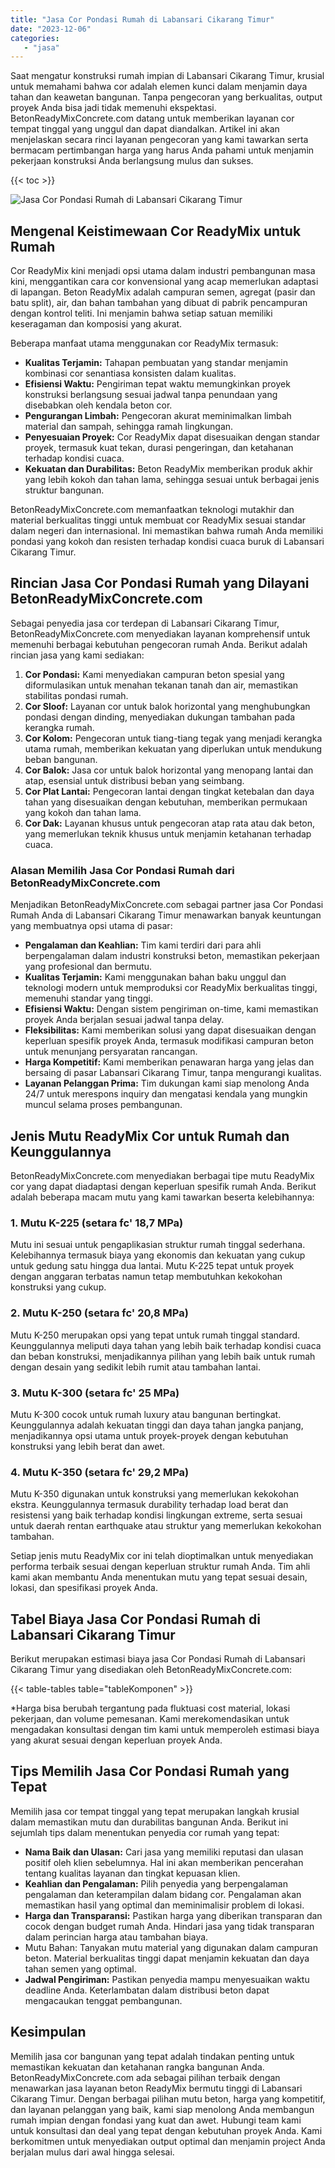 ```yaml
---
title: "Jasa Cor Pondasi Rumah di Labansari Cikarang Timur"
date: "2023-12-06"
categories: 
   - "jasa"
---
```


Saat mengatur konstruksi rumah impian di Labansari Cikarang Timur, krusial untuk memahami bahwa cor adalah elemen kunci dalam menjamin daya tahan dan keawetan bangunan. Tanpa pengecoran yang berkualitas, output proyek Anda bisa jadi tidak memenuhi ekspektasi. BetonReadyMixConcrete.com datang untuk memberikan layanan cor tempat tinggal yang unggul dan dapat diandalkan. Artikel ini akan menjelaskan secara rinci layanan pengecoran yang kami tawarkan serta bermacam pertimbangan harga yang harus Anda pahami untuk menjamin pekerjaan konstruksi Anda berlangsung mulus dan sukses.

{{< toc >}}

![Jasa Cor Pondasi Rumah di Labansari Cikarang Timur](https://betoncor8.github.io/cor/harga-beton-readymix-concrete%20(25).png)

## Mengenal Keistimewaan Cor ReadyMix untuk Rumah

Cor ReadyMix kini menjadi opsi utama dalam industri pembangunan masa kini, menggantikan cara cor konvensional yang acap memerlukan adaptasi di lapangan. Beton ReadyMix adalah campuran semen, agregat (pasir dan batu split), air, dan bahan tambahan yang dibuat di pabrik pencampuran dengan kontrol teliti. Ini menjamin bahwa setiap satuan memiliki keseragaman dan komposisi yang akurat.

Beberapa manfaat utama menggunakan cor ReadyMix termasuk:

- **Kualitas Terjamin:** Tahapan pembuatan yang standar menjamin kombinasi cor senantiasa konsisten dalam kualitas.
- **Efisiensi Waktu:** Pengiriman tepat waktu memungkinkan proyek konstruksi berlangsung sesuai jadwal tanpa penundaan yang disebabkan oleh kendala beton cor.
- **Pengurangan Limbah:** Pengecoran akurat meminimalkan limbah material dan sampah, sehingga ramah lingkungan.
- **Penyesuaian Proyek:** Cor ReadyMix dapat disesuaikan dengan standar proyek, termasuk kuat tekan, durasi pengeringan, dan ketahanan terhadap kondisi cuaca.
- **Kekuatan dan Durabilitas:** Beton ReadyMix memberikan produk akhir yang lebih kokoh dan tahan lama, sehingga sesuai untuk berbagai jenis struktur bangunan.

BetonReadyMixConcrete.com memanfaatkan teknologi mutakhir dan material berkualitas tinggi untuk membuat cor ReadyMix sesuai standar dalam negeri dan internasional. Ini memastikan bahwa rumah Anda memiliki pondasi yang kokoh dan resisten terhadap kondisi cuaca buruk di Labansari Cikarang Timur.

## Rincian Jasa Cor Pondasi Rumah yang Dilayani BetonReadyMixConcrete.com

Sebagai penyedia jasa cor terdepan di Labansari Cikarang Timur, BetonReadyMixConcrete.com menyediakan layanan komprehensif untuk memenuhi berbagai kebutuhan pengecoran rumah Anda. Berikut adalah rincian jasa yang kami sediakan:

1. **Cor Pondasi:** Kami menyediakan campuran beton spesial yang diformulasikan untuk menahan tekanan tanah dan air, memastikan stabilitas pondasi rumah.
2. **Cor Sloof:** Layanan cor untuk balok horizontal yang menghubungkan pondasi dengan dinding, menyediakan dukungan tambahan pada kerangka rumah.
3. **Cor Kolom:** Pengecoran untuk tiang-tiang tegak yang menjadi kerangka utama rumah, memberikan kekuatan yang diperlukan untuk mendukung beban bangunan.
4. **Cor Balok:** Jasa cor untuk balok horizontal yang menopang lantai dan atap, esensial untuk distribusi beban yang seimbang.
5. **Cor Plat Lantai:** Pengecoran lantai dengan tingkat ketebalan dan daya tahan yang disesuaikan dengan kebutuhan, memberikan permukaan yang kokoh dan tahan lama.
6. **Cor Dak:** Layanan khusus untuk pengecoran atap rata atau dak beton, yang memerlukan teknik khusus untuk menjamin ketahanan terhadap cuaca.

### Alasan Memilih Jasa Cor Pondasi Rumah dari BetonReadyMixConcrete.com

Menjadikan BetonReadyMixConcrete.com sebagai partner jasa Cor Pondasi Rumah Anda di Labansari Cikarang Timur menawarkan banyak keuntungan yang membuatnya opsi utama di pasar:

- **Pengalaman dan Keahlian:** Tim kami terdiri dari para ahli berpengalaman dalam industri konstruksi beton, memastikan pekerjaan yang profesional dan bermutu.
- **Kualitas Terjamin:** Kami menggunakan bahan baku unggul dan teknologi modern untuk memproduksi cor ReadyMix berkualitas tinggi, memenuhi standar yang tinggi.
- **Efisiensi Waktu:** Dengan sistem pengiriman on-time, kami memastikan proyek Anda berjalan sesuai jadwal tanpa delay.
- **Fleksibilitas:** Kami memberikan solusi yang dapat disesuaikan dengan keperluan spesifik proyek Anda, termasuk modifikasi campuran beton untuk menunjang persyaratan rancangan.
- **Harga Kompetitif:** Kami memberikan penawaran harga yang jelas dan bersaing di pasar Labansari Cikarang Timur, tanpa mengurangi kualitas.
- **Layanan Pelanggan Prima:** Tim dukungan kami siap menolong Anda 24/7 untuk merespons inquiry dan mengatasi kendala yang mungkin muncul selama proses pembangunan.

## Jenis Mutu ReadyMix Cor untuk Rumah dan Keunggulannya

BetonReadyMixConcrete.com menyediakan berbagai tipe mutu ReadyMix cor yang dapat diadaptasi dengan keperluan spesifik rumah Anda. Berikut adalah beberapa macam mutu yang kami tawarkan beserta kelebihannya:

### 1\. Mutu K-225 (setara fc' 18,7 MPa)

Mutu ini sesuai untuk pengaplikasian struktur rumah tinggal sederhana. Kelebihannya termasuk biaya yang ekonomis dan kekuatan yang cukup untuk gedung satu hingga dua lantai. Mutu K-225 tepat untuk proyek dengan anggaran terbatas namun tetap membutuhkan kekokohan konstruksi yang cukup.

### 2\. Mutu K-250 (setara fc' 20,8 MPa)

Mutu K-250 merupakan opsi yang tepat untuk rumah tinggal standard. Keunggulannya meliputi daya tahan yang lebih baik terhadap kondisi cuaca dan beban konstruksi, menjadikannya pilihan yang lebih baik untuk rumah dengan desain yang sedikit lebih rumit atau tambahan lantai.

### 3\. Mutu K-300 (setara fc' 25 MPa)

Mutu K-300 cocok untuk rumah luxury atau bangunan bertingkat. Keunggulannya adalah kekuatan tinggi dan daya tahan jangka panjang, menjadikannya opsi utama untuk proyek-proyek dengan kebutuhan konstruksi yang lebih berat dan awet.

### 4\. Mutu K-350 (setara fc' 29,2 MPa)

Mutu K-350 digunakan untuk konstruksi yang memerlukan kekokohan ekstra. Keunggulannya termasuk durability terhadap load berat dan resistensi yang baik terhadap kondisi lingkungan extreme, serta sesuai untuk daerah rentan earthquake atau struktur yang memerlukan kekokohan tambahan.

Setiap jenis mutu ReadyMix cor ini telah dioptimalkan untuk menyediakan performa terbaik sesuai dengan keperluan struktur rumah Anda. Tim ahli kami akan membantu Anda menentukan mutu yang tepat sesuai desain, lokasi, dan spesifikasi proyek Anda.

## Tabel Biaya Jasa Cor Pondasi Rumah di Labansari Cikarang Timur

Berikut merupakan estimasi biaya jasa Cor Pondasi Rumah di Labansari Cikarang Timur yang disediakan oleh BetonReadyMixConcrete.com:

{{< table-tables table="tableKomponen" >}}

\*Harga bisa berubah tergantung pada fluktuasi cost material, lokasi pekerjaan, dan volume pemesanan. Kami merekomendasikan untuk mengadakan konsultasi dengan tim kami untuk memperoleh estimasi biaya yang akurat sesuai dengan keperluan proyek Anda.

## Tips Memilih Jasa Cor Pondasi Rumah yang Tepat

Memilih jasa cor tempat tinggal yang tepat merupakan langkah krusial dalam memastikan mutu dan durabilitas bangunan Anda. Berikut ini sejumlah tips dalam menentukan penyedia cor rumah yang tepat:

- **Nama Baik dan Ulasan:** Cari jasa yang memiliki reputasi dan ulasan positif oleh klien sebelumnya. Hal ini akan memberikan pencerahan tentang kualitas layanan dan tingkat kepuasan klien.
- **Keahlian dan Pengalaman:** Pilih penyedia yang berpengalaman pengalaman dan keterampilan dalam bidang cor. Pengalaman akan memastikan hasil yang optimal dan meminimalisir problem di lokasi.
- **Harga dan Transparansi:** Pastikan harga yang diberikan transparan dan cocok dengan budget rumah Anda. Hindari jasa yang tidak transparan dalam perincian harga atau tambahan biaya.
- Mutu Bahan: Tanyakan mutu material yang digunakan dalam campuran beton. Material berkualitas tinggi dapat menjamin kekuatan dan daya tahan semen yang optimal.
- **Jadwal Pengiriman:** Pastikan penyedia mampu menyesuaikan waktu deadline Anda. Keterlambatan dalam distribusi beton dapat mengacaukan tenggat pembangunan.

## Kesimpulan

Memilih jasa cor bangunan yang tepat adalah tindakan penting untuk memastikan kekuatan dan ketahanan rangka bangunan Anda. BetonReadyMixConcrete.com ada sebagai pilihan terbaik dengan menawarkan jasa layanan beton ReadyMix bermutu tinggi di Labansari Cikarang Timur. Dengan berbagai pilihan mutu beton, harga yang kompetitif, dan layanan pelanggan yang baik, kami siap menolong Anda membangun rumah impian dengan fondasi yang kuat dan awet. Hubungi team kami untuk konsultasi dan deal yang tepat dengan kebutuhan proyek Anda. Kami berkomitmen untuk menyediakan output optimal dan menjamin project Anda berjalan mulus dari awal hingga selesai.
